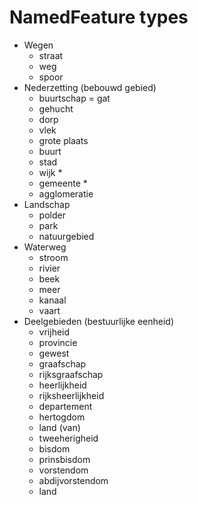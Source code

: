 # NamedFeature types

- Wegen
  - straat
  - weg
  - spoor
- Nederzetting (bebouwd gebied)
  - buurtschap = gat
  - gehucht
  - dorp
  - vlek
  - grote plaats
  - buurt
  - stad
  - wijk *
  - gemeente *
  - agglomeratie
- Landschap
  - polder
  - park
  - natuurgebied
- Waterweg
  - stroom
  - rivier
  - beek
  - meer
  - kanaal
  - vaart
- Deelgebieden (bestuurlijke eenheid)
  - vrijheid
  - provincie
  - gewest
  - graafschap
  - rijksgraafschap
  - heerlijkheid
  - rijksheerlijkheid
  - departement
  - hertogdom
  - land (van)
  - tweeherigheid
  - bisdom
  - prinsbisdom
  - vorstendom
  - abdijvorstendom
  - land
